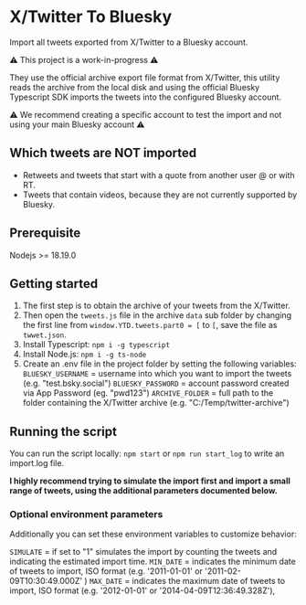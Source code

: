 # X/Twitter To Bluesky

Import all tweets exported from X/Twitter to a Bluesky account.

⚠️ This project is a work-in-progress ⚠️

They use the official archive export file format from X/Twitter, this utility reads the archive from the local disk and using the official Bluesky Typescript SDK imports the tweets into the configured Bluesky account.

⚠️ We recommend creating a specific account to test the import and not using your main Bluesky account ⚠️

## Which tweets are NOT imported

- Retweets and tweets that start with a quote from another user @ or with RT.
- Tweets that contain videos, because they are not currently supported by Bluesky.

## Prerequisite

Nodejs >= 18.19.0

## Getting started

1. The first step is to obtain the archive of your tweets from the X/Twitter.
2. Then open the `tweets.js` file in the archive `data` sub folder by changing the first line from `window.YTD.tweets.part0 = [` to `[`, save the file as `twwet.json`.
3. Install Typescript: `npm i -g typescript`
4. Install Node.js: `npm i -g ts-node`
5. Create an .env file in the project folder by setting the following variables:
        `BLUESKY_USERNAME` = username into which you want to import the tweets (e.g. "test.bsky.social")
        `BLUESKY_PASSWORD` = account password created via App Password (eg. "pwd123")
        `ARCHIVE_FOLDER` = full path to the folder containing the X/Twitter archive (e.g. "C:/Temp/twitter-archive")


## Running the script 
You can run the script locally: `npm start` or `npm run start_log` to write an import.log file.

**I highly recommend trying to simulate the import first and import a small range of tweets, using the additional parameters documented below.**

### Optional environment parameters

Additionally you can set these environment variables to customize behavior:

`SIMULATE` = if set to "1" simulates the import by counting the tweets and indicating the estimated import time.
`MIN_DATE` = indicates the minimum date of tweets to import, ISO format (e.g. '2011-01-01' or '2011-02-09T10:30:49.000Z' )
`MAX_DATE` = indicates the maximum date of tweets to import, ISO format (e.g. '2012-01-01' or '2014-04-09T12:36:49.328Z'),